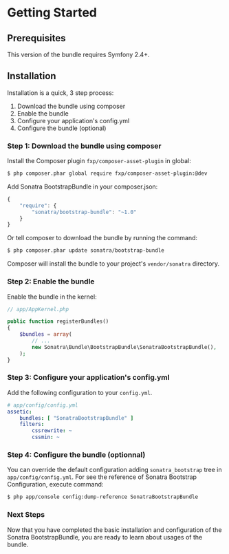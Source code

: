 Getting Started
===============

## Prerequisites

This version of the bundle requires Symfony 2.4+.

## Installation

Installation is a quick, 3 step process:

1. Download the bundle using composer
2. Enable the bundle
3. Configure your application's config.yml
4. Configure the bundle (optional)

### Step 1: Download the bundle using composer

Install the Composer plugin `fxp/composer-asset-plugin` in global:

```bash
$ php composer.phar global require fxp/composer-asset-plugin:@dev
```

Add Sonatra BootstrapBundle in your composer.json:

```js
{
    "require": {
        "sonatra/bootstrap-bundle": "~1.0"
    }
}
```

Or tell composer to download the bundle by running the command:

```bash
$ php composer.phar update sonatra/bootstrap-bundle
```

Composer will install the bundle to your project's `vendor/sonatra` directory.

### Step 2: Enable the bundle

Enable the bundle in the kernel:

```php
// app/AppKernel.php

public function registerBundles()
{
    $bundles = array(
        // ...
        new Sonatra\Bundle\BootstrapBundle\SonatraBootstrapBundle(),
    );
}
```

### Step 3: Configure your application's config.yml

Add the following configuration to your `config.yml`.

```yaml
# app/config/config.yml
assetic:
    bundles: [ "SonatraBootstrapBundle" ]
    filters:
        cssrewrite: ~
        cssmin: ~
```

### Step 4: Configure the bundle (optionnal)

You can override the default configuration adding `sonatra_bootstrap` tree in `app/config/config.yml`.
For see the reference of Sonatra Bootstrap Configuration, execute command:

```bash
$ php app/console config:dump-reference SonatraBootstrapBundle 
```

### Next Steps

Now that you have completed the basic installation and configuration of the
Sonatra BootstrapBundle, you are ready to learn about usages of the bundle.
